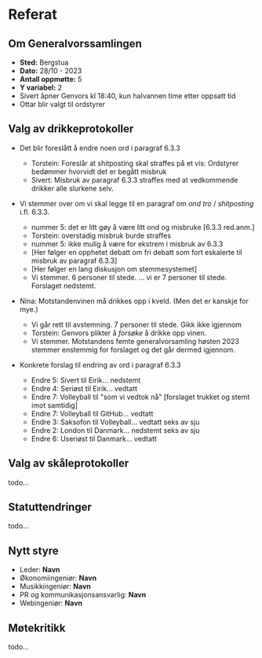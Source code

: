 # Referat

## Om Generalvorssamlingen
- **Sted:** Bergstua
- **Dato:** 28/10 - 2023
- **Antall oppmøtte:** 5
- **Y variabel:** 2
- Sivert åpner Genvors kl 18:40, kun halvannen time etter oppsatt tid
- Ottar blir valgt til ordstyrer

## Valg av drikkeprotokoller
- Det blir foreslått å endre noen ord i paragraf 6.3.3
    * Torstein: Foreslår at shitposting skal straffes på et vis:
                Ordstyrer bedømmer hvorvidt det er begått misbruk
    * Sivert: Misbruk av paragraf 6.3.3 straffes med at vedkommende
              drikker alle slurkene selv.

- Vi stemmer over om vi skal legge til en paragraf om _ond tro_ /
  _shitposting_ i.fl. 6.3.3.
    * nummer 5: det er litt gøy å være litt ond og misbruke [6.3.3 red.anm.]
    * Torstein: overstadig misbruk burde straffes
    * nummer 5: ikke mulig å være for ekstrem i misbruk av 6.3.3
    * [Her følger en opphetet debatt om fri debatt som fort eskalerte til
      misbruk av paragraf 6.3.3]
    * [Her følger en lang diskusjon om stemmesystemet]
    * Vi stemmer. 6 personer til stede. ... vi er 7 personer til stede.
      Forslaget nedstemt.

- Nina: Motstandenvinen må drikkes opp i kveld. (Men det er kanskje
        for mye.)
    * Vi går rett til avstemning. 7 personer til stede. Gikk ikke igjennom
    * Torstein: Genvors plikter å _forsøke_ å drikke opp vinen.
    * Vi stemmer. Motstandens femte generalvorsamling høsten 2023 stemmer
      enstemmig for forslaget og det går dermed igjennom.

- Konkrete forslag til endring av ord i paragraf 6.3.3
    * Endre 5: Sivert til Eirik... nedstemt
    * Endre 4: Seriøst til Eirik... vedtatt
    * Endre 7: Volleyball til "som vi vedtok nå" [forslaget trukket
      og stemt imot samtidig]
    * Endre 7: Volleyball til GitHub... vedtatt
    * Endre 3: Saksofon til Volleyball... vedtatt seks av sju
    * Endre 2: London til Danmark... nedstemt seks av sju
    * Endre 6: Useriøst til Danmark... vedtatt

## Valg av skåleprotokoller
todo...

## Statuttendringer
todo...

## Nytt styre
- Leder: **Navn**
- Økonomiingeniør: **Navn**
- Musikkingeniør: **Navn**
- PR og kommunikasjonsansvarlig: **Navn**
- Webingeniør: **Navn**

## Møtekritikk
todo...
